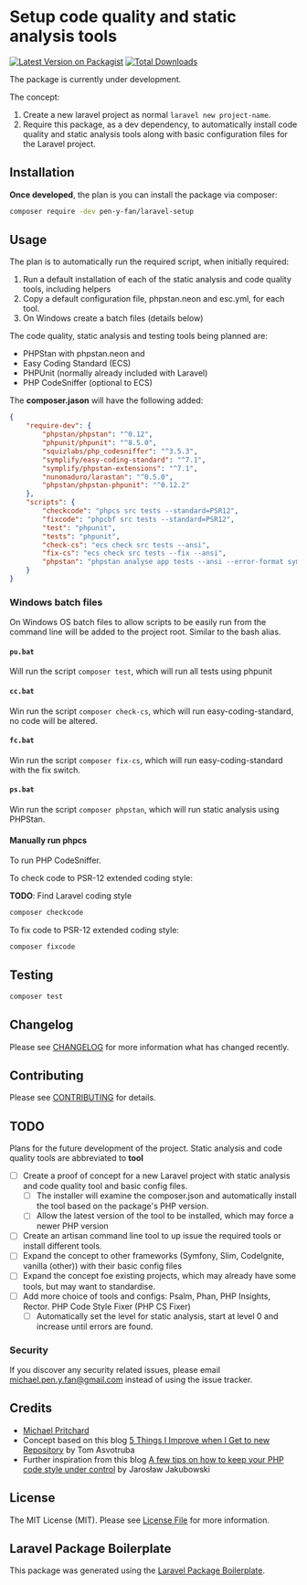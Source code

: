 # Setup code quality and static analysis tools

[![Latest Version on Packagist](https://img.shields.io/packagist/v/pen-y-fan/laravel-setup.svg?style=flat-square)](https://packagist.org/packages/pen-y-fan/laravel-setup)
[![Total Downloads](https://img.shields.io/packagist/dt/pen-y-fan/laravel-setup.svg?style=flat-square)](https://packagist.org/packages/pen-y-fan/laravel-setup)

The package is currently under development. 

The concept: 
1. Create a new laravel project as normal `laravel new project-name`.
2. Require this package, as a dev dependency, to automatically install code quality and static analysis tools along
 with basic configuration files for the Laravel project.

## Installation

**Once developed**, the plan is you can install the package via composer:

```bash
composer require -dev pen-y-fan/laravel-setup
```

## Usage

The plan is to automatically run the required script, when initially required:

1. Run a default installation of each of the static analysis and code quality tools, including helpers
2. Copy a default configuration file, phpstan.neon and esc.yml, for each tool.
3. On Windows create a batch files (details below)

The code quality, static analysis and testing tools being planned are:

* PHPStan with  phpstan.neon and 
* Easy Coding Standard (ECS)
* PHPUnit (normally already included with Laravel)
* PHP CodeSniffer (optional to ECS)

The **composer.jason** will have the following added:

```json
{
    "require-dev": {
        "phpstan/phpstan": "^0.12",
        "phpunit/phpunit": "^8.5.0",
        "squizlabs/php_codesniffer": "^3.5.3",
        "symplify/easy-coding-standard": "^7.1",
        "symplify/phpstan-extensions": "^7.1",
        "nunomaduro/larastan": "^0.5.0",
        "phpstan/phpstan-phpunit": "^0.12.2"
    },
    "scripts": {
        "checkcode": "phpcs src tests --standard=PSR12",
        "fixcode": "phpcbf src tests --standard=PSR12",
        "test": "phpunit",
        "tests": "phpunit",
        "check-cs": "ecs check src tests --ansi",
        "fix-cs": "ecs check src tests --fix --ansi",
        "phpstan": "phpstan analyse app tests --ansi --error-format symplify"
    }
}
```

### Windows batch files

On Windows OS batch files to allow scripts to be easily run from the command line will be added to the project root.
 Similar to the bash alias.

#### `pu.bat`

Will run the script `composer test`, which will run all tests using phpunit

#### `cc.bat`

Win run the script `composer check-cs`, which will run easy-coding-standard, no code will be altered.

#### `fc.bat`

Win run the script `composer fix-cs`, which will run easy-coding-standard with the fix switch.

#### `ps.bat`

Win run the script `composer phpstan`, which will run static analysis using PHPStan.

#### Manually run phpcs

To run PHP CodeSniffer.
 
To check code to PSR-12 extended coding style:

**TODO**: Find Laravel coding style

```bat
composer checkcode
```

To fix code to PSR-12 extended coding style:

```bat
composer fixcode
```

## Testing

```bash
composer test
```

## Changelog

Please see [CHANGELOG](CHANGELOG.md) for more information what has changed recently.

## Contributing

Please see [CONTRIBUTING](CONTRIBUTING.md) for details.

## TODO

Plans for the future development of the project. Static analysis and code quality tools are abbreviated to **tool**

- [ ] Create a proof of concept for a new Laravel project with static analysis and code quality tool and basic config
 files.
  - [ ] The installer will examine the composer.json and automatically install the tool based on the package's PHP
   version.
  - [ ] Allow the latest version of the tool to be installed, which may force a newer PHP version
- [ ] Create an artisan command line tool to up issue the required tools or install different tools.
- [ ] Expand the concept to other frameworks (Symfony, Slim, CodeIgnite, vanilla (other)) with their basic config files
- [ ] Expand the concept foe existing projects, which may already have some tools, but may want to standardise.
- [ ] Add more choice of tools and configs: Psalm, Phan, PHP Insights, Rector. PHP Code Style Fixer (PHP CS Fixer)
  - [ ] Automatically set the level for static analysis, start at level 0 and increase until errors are found.

### Security

If you discover any security related issues, please email michael.pen.y.fan@gmail.com instead of using the issue tracker.

## Credits

* [Michael Pritchard](https://github.com/pen-y-fan)
* Concept based on this blog [5 Things I Improve when I Get to new Repository](https://www.tomasvotruba.com/blog/2019/12/23/5-things-i-improve-when-i-get-to-new-repository/) by Tom Asvotruba
* Further inspiration from this blog [A few tips on how to keep your PHP code style under control](https://tsh.io/blog/tips-on-keeping-php-code-under-control/) by Jarosław Jakubowski

## License

The MIT License (MIT). Please see [License File](LICENSE.md) for more information.

## Laravel Package Boilerplate

This package was generated using the [Laravel Package Boilerplate](https://laravelpackageboilerplate.com).
